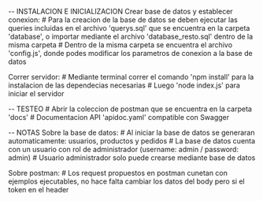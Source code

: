-- INSTALACION E INICIALIZACION
Crear base de datos y establecer conexion:
    # Para la creacion de la base de datos se deben ejecutar las queries incluidas en el archivo 'querys.sql' que se encuentra en la carpeta 'database', o importar mediante el archivo 'database_resto.sql' dentro de la misma carpeta
    # Dentro de la misma carpeta se encuentra el archivo 'config.js', donde podes modificar los parametros de conexion a la base de datos


Correr servidor:
    # Mediante terminal correr el comando 'npm install' para la instalacion de las dependecias necesarias
    # Luego 'node index.js' para iniciar el servidor

-- TESTEO
    # Abrir la coleccion de postman que se encuentra en la carpeta 'docs'
    # Documentacion API 'apidoc.yaml' compatible con Swagger

-- NOTAS
Sobre la base de datos:
    # Al iniciar la base de datos se generaran automaticamente: usuarios, productos y pedidos
    # La base de datos cuenta con un usuario con rol de administrador (username: admin / password: admin)
    # Usuario administrador solo puede crearse mediante base de datos

Sobre postman:
    # Los request propuestos en postman cunetan con ejemplos ejecutables, no hace falta cambiar los datos del body pero si el token en el header